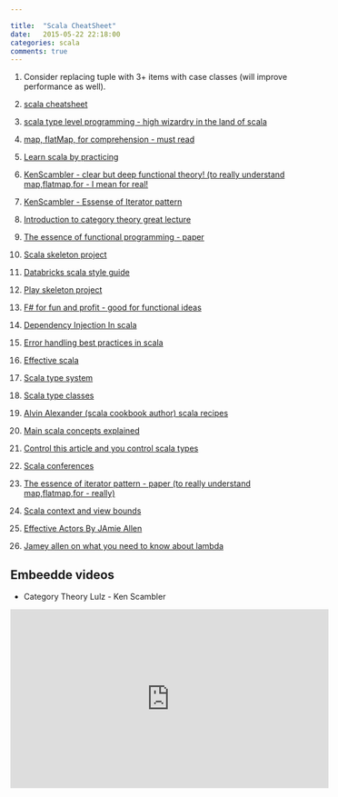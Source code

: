 ```yaml
---

title:  "Scala CheatSheet"
date:   2015-05-22 22:18:00
categories: scala
comments: true
---
```

1. Consider replacing tuple with 3+ items with case classes (will improve performance as well).

1. [scala cheatsheet](https://www.coursera.org/learn/progfun2/supplement/BDqfw/cheat-sheet)
1. [scala type level programming - high wizardry in the land of scala](https://vimeo.com/28793245)
1. [map, flatMap, for comprehension - must read](http://stackoverflow.com/questions/14598990/confused-with-the-for-comprehension-to-flatmap-map-transformation)
1. [Learn scala by practicing](http://scala-exercises.47deg.com/)
1. [KenScambler - clear but deep functional theory! (to really understand map,flatmap,for - I mean for real!](https://twitter.com/KenScambler)
1. [KenScambler - Essense of Iterator pattern](https://github.com/kenbot/MSUG-Essence-Iterator-Pattern)
1. [Introduction to category theory great lecture](https://www.youtube.com/watch?v=jDhMDgU7Koc)
1. [The essence of functional programming - paper](http://www.eliza.ch/doc/wadler92essence_of_FP.pdf)
1. [Scala skeleton project](https://github.com/marconilanna/scala-boilerplate)
1. [Databricks scala style guide](https://github.com/databricks/scala-style-guide)
1. [Play skeleton project](https://github.com/marconilanna/play-bootstrap)
1. [F# for fun and profit - good for functional ideas](http://fsharpforfunandprofit.com/)
1. [Dependency Injection In scala](http://di-in-scala.github.io/)
1. [Error handling best practices in scala](https://tersesystems.com/2012/12/27/error-handling-in-scala/)
1. [Effective scala](http://twitter.github.io/effectivescala/)
1. [Scala type system](http://ktoso.github.io/scala-types-of-types/)
1. [Scala type classes](http://danielwestheide.com/blog/2013/02/06/the-neophytes-guide-to-scala-part-12-type-classes.html)
1. [Alvin Alexander (scala cookbook author) scala recipes](http://alvinalexander.com/scala)
1. [Main scala concepts explained](http://naildrivin5.com/scalatour/)
1. [Control this article and you control scala types](https://tpolecat.github.io/2015/04/29/f-bounds.html)
1. [Scala conferences](http://lanyrd.com/topics/scala/)
1. [The essence of iterator pattern - paper (to really understand map,flatmap,for - really)](https://www.cs.ox.ac.uk/jeremy.gibbons/publications/iterator.pdf)
1. [Scala context and view bounds](http://stackoverflow.com/questions/4465948/what-are-scala-context-and-view-bounds)
1. [Effective Actors By JAmie Allen](https://vimeo.com/65556264)
1. [Jamey allen on what you need to know about lambda](http://www.slideshare.net/jaxLondonConference/what-you-need-to-know-about-lambdas-jamie-allen-typesafe)

## Embeedde videos

* Category Theory Lulz - Ken Scambler
<iframe width="560" height="315" src="https://www.youtube.com/embed/jDhMDgU7Koc" frameborder="0" allowfullscreen></iframe>
